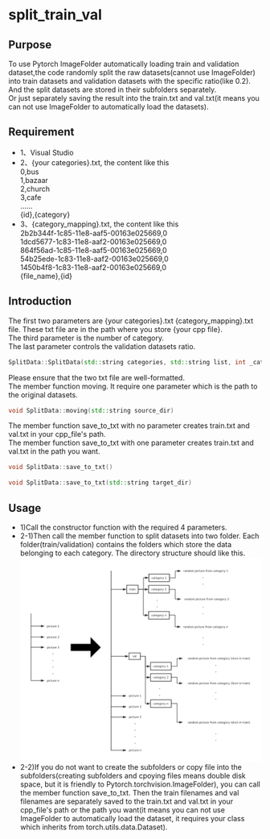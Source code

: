 # split_train_val
## Purpose
To use Pytorch ImageFolder automatically loading train and validation dataset,the code randomly split the raw datasets(cannot use ImageFolder) into train datasets and validation datasets with the specific ratio(like 0.2). And the split datasets are stored in their subfolders separately.<br> 
Or just separately saving the result into the train.txt and val.txt(it means you can not use ImageFolder to automatically load the datasets). 
## Requirement
* 1、Visual Studio<br>
* 2、{your categories}.txt, the content like this<br>
0,bus<br>
1,bazaar<br>
2,church<br>
3,cafe<br>
……<br>
{id},{category}<br>
* 3、{category_mapping}.txt, the content like this<br>
2b2b344f-1c85-11e8-aaf5-00163e025669,0<br>
1dcd5677-1c83-11e8-aaf2-00163e025669,0<br>
864f56ad-1c85-11e8-aaf5-00163e025669,0<br>
54b25ede-1c83-11e8-aaf2-00163e025669,0<br>
1450b4f8-1c83-11e8-aaf2-00163e025669,0<br>
{file_name},{id}<br>
## Introduction
The first two parameters are {your categories}.txt {category_mapping}.txt file. These txt file are in the path where you store {your cpp file}.<br> 
The third parameter is the number of category. <br>
The last parameter controls the validation datasets ratio.<br>
```cpp
SplitData::SplitData(std::string categories, std::string list, int _categories_num, float ratio)
```
Please ensure that the two txt file are well-formatted.
<br>
The member function moving. It require one parameter which is the path to the original datasets.<br>
```cpp
void SplitData::moving(std::string source_dir)
```
The member function save_to_txt with no parameter creates train.txt and val.txt in your cpp_file's path.<br>
The member function save_to_txt with one parameter creates train.txt and val.txt in the path you want.<br>
```cpp
void SplitData::save_to_txt()
```
```cpp
void SplitData::save_to_txt(std::string target_dir)
```
## Usage
* 1)Call the constructor function with the required 4 parameters.<br>
* 2-1)Then call the member function to split datasets into two folder. Each folder(train/validation) contains the folders which store the 
data belonging to each category.
The directory structure should like this.
![result directory structure](https://github.com/Zerahhah/split_train_val/blob/master/result.png)
* 2-2)If you do not want to create the subfolders or copy file into the subfolders(creating subfolders and cpoying files means double disk space, but it is friendly to Pytorch.torchvision.ImageFolder), you can call the member function save_to_txt. Then the train filenames and val filenames are separately saved to the train.txt and val.txt in your cpp_file's path or the path you want(it means you can not use ImageFolder to automatically load the dataset, it requires your class which inherits from torch.utils.data.Dataset).

